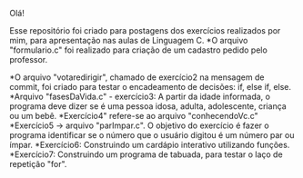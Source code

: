 Olá!

Esse repositório foi criado para postagens dos exercícios realizados por mim, para apresentação nas aulas de Linguagem C.
*O arquivo "formulario.c" foi realizado para criação de um cadastro pedido pelo professor.

*O arquivo "votaredirigir", chamado de exercício2 na mensagem de commit, foi criado para testar o encadeamento de decisões: if, else if, else.
*Arquivo "fasesDaVida.c" - exercício3: A partir da idade informada, o programa deve dizer se é uma pessoa idosa, adulta, adolescente, criança ou um bebê.
*Exercício4" refere-se ao arquivo "conhecendoVc.c"
*Exercício5 -> arquivo "parImpar.c". O objetivo do exercício é fazer o programa identificar se o número que o usuário digitou é um número par ou ímpar. 
*Exercício6: Construindo um cardápio interativo utilizando funções.
*Exercício7: Construindo um programa de tabuada, para testar o laço de repetição "for".